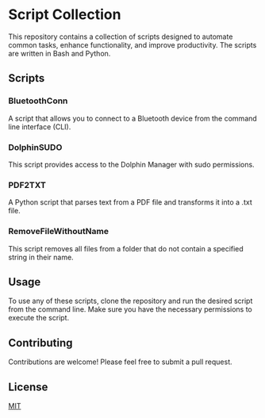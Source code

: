 
# Script Collection

This repository contains a collection of scripts designed to automate common tasks, enhance functionality, and improve productivity. The scripts are written in Bash and Python.

## Scripts

### BluetoothConn
A script that allows you to connect to a Bluetooth device from the command line interface (CLI).

### DolphinSUDO
This script provides access to the Dolphin Manager with sudo permissions.

### PDF2TXT
A Python script that parses text from a PDF file and transforms it into a .txt file.

### RemoveFileWithoutName
This script removes all files from a folder that do not contain a specified string in their name.

## Usage
To use any of these scripts, clone the repository and run the desired script from the command line. Make sure you have the necessary permissions to execute the script.

## Contributing
Contributions are welcome! Please feel free to submit a pull request.

## License
[MIT](https://choosealicense.com/licenses/mit/)
```
